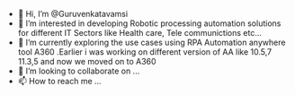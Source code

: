 - 👋 Hi, I’m @Guruvenkatavamsi
- 👀 I’m interested in developing Robotic processing automation solutions for different IT Sectors like Health care, Tele communictions etc... 
- 🌱 I’m currently exploring the use cases using RPA Automation anywhere tool A360 .Earlier i was working on different version of AA like 10.5,7 11.3,5 and now we moved on to A360
- 💞️ I’m looking to collaborate on ...
- 📫 How to reach me ...

<!---
Guruvenkatavamsi/Guruvenkatavamsi is a ✨ special ✨ repository because its `README.md` (this file) appears on your GitHub profile.
You can click the Preview link to take a look at your changes.
--->
